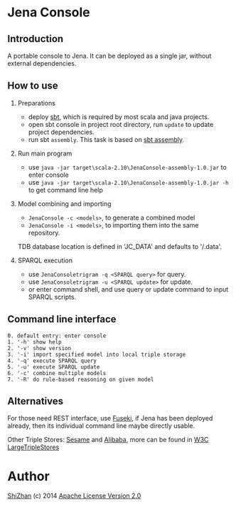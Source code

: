 Jena Console
============

Introduction
------------

A portable console to Jena. It can be deployed as a single jar, without external dependencies.

How to use
----------

1.  Preparations

    * deploy [sbt](https://github.com/harrah/xsbt/wiki), which is required by
      most scala and java projects.
    * open sbt console in project root directory, run `update` to update
      project dependencies.
    * run sbt `assembly`. This task is based on [sbt assembly](https://github.com/sbt/sbt-assembly).

2.  Run main program

    * use `java -jar target\scala-2.10\JenaConsole-assembly-1.0.jar` to enter console
    * use `java -jar target\scala-2.10\JenaConsole-assembly-1.0.jar -h` to get command line help

3.  Model combining and importing

    * `JenaConsole -c <models>`, to generate a combined model
    * `JenaConsole -i <models>`, to importing them into the same repository.

    TDB database location is defined in 'JC_DATA' and defaults to
    '<current working directory>/.data'.

4.  SPARQL execution

    * use `JenaConsoletrigram -q <SPARQL query>` for query.
    * use `JenaConsoletrigram -u <SPARQL update>` for update.
    * or enter command shell, and use query or update command to input SPARQL scripts.

Command line interface
----------------------

    0. default entry: enter console
    1. '-h' show help
    2. '-v' show version
    3. '-i' import specified model into local triple storage
    4. '-q' execute SPARQL query
    5. '-u' execute SPARQL update
    6. '-c' combine multiple models
    7. '-R' do rule-based reasoning on given model

Alternatives
------------

For those need REST interface, use [Fuseki](http://jena.apache.org/documentation/serving_data/index.html),
if Jena has been deployed already, then its individual command line maybe directly usable. 

Other Triple Stores: [Sesame](http://www.openrdf.org/) and [Alibaba](http://www.openrdf.org/alibaba.jsp),
more can be found in [W3C LargeTripleStores](http://www.w3.org/wiki/LargeTripleStores)

Author
======

[ShiZhan](http://shizhan.github.com/) (c) 2014 [Apache License Version 2.0](http://www.apache.org/licenses/)
